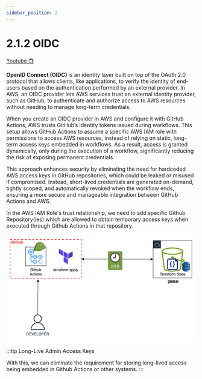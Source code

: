 ```yaml
---
sidebar_position: 2
---
```


# 2.1.2 OIDC

[Youtube 📺](https://www.youtube.com/watch?v=Am9417a87zU&t=1117s)

**OpenID Connect (OIDC)** is an identity layer built on top of the OAuth 2.0 protocol that allows clients, like applications, to verify the identity of end-users based on the authentication performed by an external provider. In AWS, an OIDC provider lets AWS services trust an external identity provider, such as GitHub, to authenticate and authorize access to AWS resources without needing to manage long-term credentials.

When you create an OIDC provider in AWS and configure it with GitHub Actions, AWS trusts GitHub’s identity tokens issued during workflows. This setup allows GitHub Actions to assume a specific AWS IAM role with permissions to access AWS resources, instead of relying on static, long-term access keys embedded in workflows. As a result, access is granted dynamically, only during the execution of a workflow, significantly reducing the risk of exposing permanent credentials.

This approach enhances security by eliminating the need for hardcoded AWS access keys in GitHub repositories, which could be leaked or misused if compromised. Instead, short-lived credentials are generated on-demand, tightly scoped, and automatically revoked when the workflow ends, ensuring a more secure and manageable integration between GitHub Actions and AWS.

In the AWS IAM Role's trust relationship, we need to add specific Github Repository(ies) which are allowed to obtain temporary access keys when executed through Github Actions in that repository.

![](img/gha_github_oidc.png)

:::tip Long-Live Admin Access Keys

With this, we can eliminate the requirement for storing long-lived access being embedded in Github Actions or other systems.
:::
